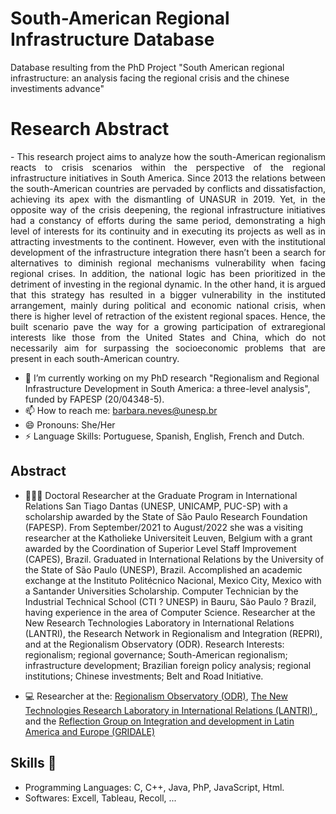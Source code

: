 # South-American Regional Infrastructure Database
Database resulting from the PhD Project "South American regional infrastructure: an analysis facing the regional crisis and the chinese investiments advance"

# Research Abstract
<p align="justify">
- This research project aims to analyze how the south-American regionalism reacts to crisis scenarios within the perspective of the regional infrastructure initiatives in South America. Since 2013 the relations between the south-American countries are pervaded by conflicts and dissatisfaction, achieving its apex with the dismantling of UNASUR in 2019. Yet, in the opposite way of the crisis deepening, the regional infrastructure initiatives had a constancy of efforts during the same period, demonstrating a high level of interests for its continuity and in executing its projects as well as in attracting investments to the continent. However, even with the institutional development of the infrastructure integration there hasn’t been a search for alternatives to diminish regional mechanisms vulnerability when facing regional crises. In addition, the national logic has been prioritized in the detriment of investing in the regional dynamic. In the other hand, it is argued that this strategy has resulted in a bigger vulnerability in the instituted arrangement, mainly during political and economic national crisis, when there is higher level of retraction of the existent regional spaces. Hence, the built scenario pave the way for a growing participation of extraregional interests like those from the United States and China, which do not necessarily aim for surpassing the socioeconomic problems that are present in each south-American country.
</p>

- 🔭 I’m currently working on my PhD research "Regionalism and Regional Infrastructure Development in South America: a three-level analysis", funded by FAPESP (20/04348-5).
- 📫 How to reach me: barbara.neves@unesp.br
- 😄 Pronouns: She/Her
- ⚡ Language Skills: Portuguese, Spanish, English, French and Dutch. 

## Abstract

- 👨🏻‍🎓 Doctoral Researcher at the Graduate Program in International Relations San Tiago Dantas (UNESP, UNICAMP, PUC-SP) with a scholarship awarded by the State of São Paulo Research Foundation (FAPESP). From September/2021 to August/2022 she was a visiting researcher at the Katholieke Universiteit Leuven, Belgium with a grant awarded by the Coordination of Superior Level Staff Improvement (CAPES), Brazil. Graduated in International Relations by the University of the State of São Paulo (UNESP), Brazil. Accomplished an academic exchange at the Instituto Politécnico Nacional, Mexico City, Mexico with a Santander Universities Scholarship. Computer Technician by the Industrial Technical School (CTI ? UNESP) in Bauru, São Paulo ? Brazil, having experience in the area of Computer Science. Researcher at the New Research Technologies Laboratory in International Relations (LANTRI), the Research Network in Regionalism and Integration (REPRI), and at the Regionalism Observatory (ODR). Research Interests: regionalism; regional governance; South-American regionalism; infrastructure development; Brazilian foreign policy analysis; regional institutions; Chinese investments; Belt and Road Initiative.

- 💻 Researcher at the: <a href="http://observatorio.repri.org/"> Regionalism Observatory (ODR)</a>, <a href="https://www.lantri.org/english"> The New Technologies Research Laboratory in International Relations (LANTRI) </a>, and the <a href="https://gridale.org/"> Reflection Group on Integration and development in Latin America and Europe (GRIDALE)</a> 

## Skills 🔧

- <a> Programming Languages: C, C++, Java, PhP, JavaScript, Html. </a>
- <a> Softwares: Excell, Tableau, Recoll, ... </a>
